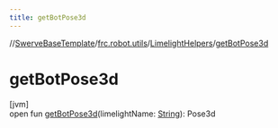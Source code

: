 ```yaml
---
title: getBotPose3d
---
```

//[SwerveBaseTemplate](../../../index.html)/[frc.robot.utils](../index.html)/[LimelightHelpers](index.html)/[getBotPose3d](get-bot-pose3d.html)



# getBotPose3d



[jvm]\
open fun [getBotPose3d](get-bot-pose3d.html)(limelightName: [String](https://docs.oracle.com/javase/8/docs/api/java/lang/String.html)): Pose3d




